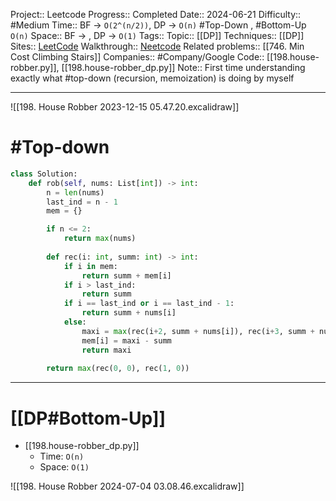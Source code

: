 Project:: Leetcode
Progress:: Completed
Date:: 2024-06-21
Difficulty:: #Medium
Time:: BF -> `O(2^(n/2))`, DP -> `O(n)` #Top-Down , #Bottom-Up `O(n)`
Space:: BF -> , DP -> `O(1)`
Tags:: 
Topic:: [[DP]]
Techniques:: [[DP]]
Sites:: [LeetCode](https://leetcode.com/problems/house-robber/submissions/)
Walkthrough:: [Neetcode](https://www.youtube.com/watch?v=73r3KWiEvyk)
Related problems:: [[746. Min Cost Climbing Stairs]]
Companies:: #Company/Google
Code:: [[198.house-robber.py]], [[198.house-robber_dp.py]]
Note:: First time understanding exactly what #top-down (recursion, memoization) is doing by myself

---

![[198. House Robber 2023-12-15 05.47.20.excalidraw]]


# #Top-down 
```python
class Solution:
    def rob(self, nums: List[int]) -> int:
        n = len(nums)
        last_ind = n - 1
        mem = {}

        if n <= 2:
            return max(nums)
        
        def rec(i: int, summ: int) -> int:
            if i in mem:
                return summ + mem[i]
            if i > last_ind:
                return summ
            if i == last_ind or i == last_ind - 1:
                return summ + nums[i]                                   
            else:
                maxi = max(rec(i+2, summ + nums[i]), rec(i+3, summ + nums[i]))
                mem[i] = maxi - summ
                return maxi
            
        return max(rec(0, 0), rec(1, 0))
```


---

# [[DP#Bottom-Up]]
- [[198.house-robber_dp.py]]
	- Time: `O(n)`
	- Space: `O(1)`




![[198. House Robber 2024-07-04 03.08.46.excalidraw]]
